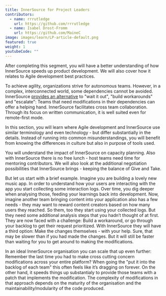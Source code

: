 ```yaml
---
title: InnerSource for Project Leaders
contributors:
  - name: rrrutledge
    url: https://github.com/rrrutledge
  - name: Isabel Drost-Fromm
    url: https://github.com/MaineC
image: images/learn/LP-article-default.png
featured: true
weight: 1
youtubeCode: ""
---
```

<div class="paragraph">
<p>After completing this segment, you will have a better understanding of
how InnerSource speeds up product development. We will also cover how it
relates to Agile development best practices.</p>
</div>
<div class="paragraph">
<p>To achieve agility, organizations strive for autonomous teams. However,
in a complex, interconnected world, some dependencies cannot be avoided.
InnerSource
<a href="https://innersourcecommons.org/learn/learning-path/introduction/02/">provides
an alternative</a> to "wait it out", "build workarounds" and
"escalate": Teams that need modifications in their dependencies can
offer a helping hand. InnerSource facilitates cross team collaboration.
Through its focus on written communication, it is well suited even for
remote-first mode.</p>
</div>
<div class="paragraph">
<p>In this section, you will learn where Agile development and InnerSource
use similar terminology and even technology - but differ substantially
in the details. Instead of running into common misunderstandings, you
will benefit from knowing the differences in culture but also in purpose
of tools used.</p>
</div>
<div class="paragraph">
<p>You will understand the impact of InnerSource on capacity planning. Also
with InnerSource there is no free lunch - host teams need time for
mentoring contributors. We will also look at the additional negotiation
possibilities that InnerSource brings - keeping the balance of Give and
Take.</p>
</div>
<div class="paragraph">
<p>But let us start with a brief example. Imagine you are building a lovely
new music app. In order to understand how your users are interacting
with the app you start collecting some interaction logs. Over time, you
dig deeper when analysing those, feeding your learnings back into
development. Now, imagine another team bringing content into your
application also has a few needs - they may want to reward content
creators based on how many users they reached. So them, too they start
using your collected logs. But they need some additional analysis steps
that you hadn&#8217;t thought of at first. They are now faced with a
challenge: Build a workaround, or go through your backlog to get their
request prioritized. With InnerSource they will have a third option:
Make the changes themselves - with your help. Sure, that may be slower
than if you had made the changes. But it will still be faster than
waiting for you to get around to making the modifications.</p>
</div>
<div class="paragraph">
<p>In an ideal InnerSource organisation you can scale that up even further:
Remember the last time you had to make cross cutting concern
modifications across your entire platform? When going the "put it into
the backlog of each team" this often feels like it&#8217;s dragging on
forever. On the other hand, it speeds things up substantialy to provide
those teams with a patch that implements the modification. The
complexity of modifications in that approach depends on the maturity of
the organisation and the maintainability/modularity of the code
produced.</p>
</div>
<!--- This file autogenerated from https://github.com/InnerSourceCommons/InnerSourceLearningPath/blob/main/scripts -->